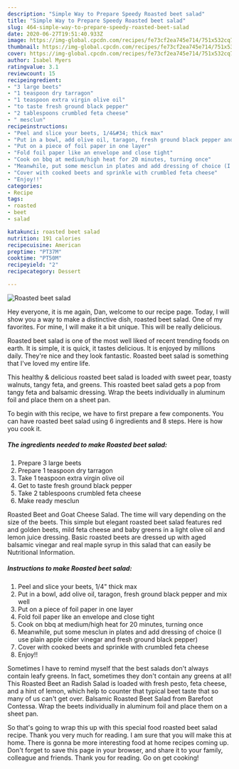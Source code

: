```yaml
---
description: "Simple Way to Prepare Speedy Roasted beet salad"
title: "Simple Way to Prepare Speedy Roasted beet salad"
slug: 464-simple-way-to-prepare-speedy-roasted-beet-salad
date: 2020-06-27T19:51:40.933Z
image: https://img-global.cpcdn.com/recipes/fe73cf2ea745e714/751x532cq70/roasted-beet-salad-recipe-main-photo.jpg
thumbnail: https://img-global.cpcdn.com/recipes/fe73cf2ea745e714/751x532cq70/roasted-beet-salad-recipe-main-photo.jpg
cover: https://img-global.cpcdn.com/recipes/fe73cf2ea745e714/751x532cq70/roasted-beet-salad-recipe-main-photo.jpg
author: Isabel Myers
ratingvalue: 3.1
reviewcount: 15
recipeingredient:
- "3 large beets"
- "1 teaspoon dry tarragon"
- "1 teaspoon extra virgin olive oil"
- "to taste fresh ground black pepper"
- "2 tablespoons crumbled feta cheese"
- " mesclun"
recipeinstructions:
- "Peel and slice your beets, 1/4&#34; thick max"
- "Put in a bowl, add olive oil, taragon, fresh ground black pepper and mix well"
- "Put on a piece of foil paper in one layer"
- "Fold foil paper like an envelope and close tight"
- "Cook on bbq at medium/high heat for 20 minutes, turning once"
- "Meanwhile, put some mesclun in plates and add dressing of choice (I use plain apple cider vinegar and fresh ground black pepper)"
- "Cover with cooked beets and sprinkle with crumbled feta cheese"
- "Enjoy!!"
categories:
- Recipe
tags:
- roasted
- beet
- salad

katakunci: roasted beet salad 
nutrition: 191 calories
recipecuisine: American
preptime: "PT37M"
cooktime: "PT50M"
recipeyield: "2"
recipecategory: Dessert

---
```



![Roasted beet salad](https://img-global.cpcdn.com/recipes/fe73cf2ea745e714/751x532cq70/roasted-beet-salad-recipe-main-photo.jpg)

Hey everyone, it is me again, Dan, welcome to our recipe page. Today, I will show you a way to make a distinctive dish, roasted beet salad. One of my favorites. For mine, I will make it a bit unique. This will be really delicious.

Roasted beet salad is one of the most well liked of recent trending foods on earth. It is simple, it is quick, it tastes delicious. It is enjoyed by millions daily. They're nice and they look fantastic. Roasted beet salad is something that I've loved my entire life.

This healthy &amp; delicious roasted beet salad is loaded with sweet pear, toasty walnuts, tangy feta, and greens. This roasted beet salad gets a pop from tangy feta and balsamic dressing. Wrap the beets individually in aluminum foil and place them on a sheet pan.


To begin with this recipe, we have to first prepare a few components. You can have roasted beet salad using 6 ingredients and 8 steps. Here is how you cook it.

<!--inarticleads1-->

##### The ingredients needed to make Roasted beet salad:

1. Prepare 3 large beets
1. Prepare 1 teaspoon dry tarragon
1. Take 1 teaspoon extra virgin olive oil
1. Get to taste fresh ground black pepper
1. Take 2 tablespoons crumbled feta cheese
1. Make ready  mesclun


Roasted Beet and Goat Cheese Salad. The time will vary depending on the size of the beets. This simple but elegant roasted beet salad features red and golden beets, mild feta cheese and baby greens in a light olive oil and lemon juice dressing. Basic roasted beets are dressed up with aged balsamic vinegar and real maple syrup in this salad that can easily be Nutritional Information. 

<!--inarticleads2-->

##### Instructions to make Roasted beet salad:

1. Peel and slice your beets, 1/4&#34; thick max
1. Put in a bowl, add olive oil, taragon, fresh ground black pepper and mix well
1. Put on a piece of foil paper in one layer
1. Fold foil paper like an envelope and close tight
1. Cook on bbq at medium/high heat for 20 minutes, turning once
1. Meanwhile, put some mesclun in plates and add dressing of choice (I use plain apple cider vinegar and fresh ground black pepper)
1. Cover with cooked beets and sprinkle with crumbled feta cheese
1. Enjoy!!


Sometimes I have to remind myself that the best salads don&#39;t always contain leafy greens. In fact, sometimes they don&#39;t contain any greens at all! This Roasted Beet an Radish Salad is loaded with fresh pesto, feta cheese, and a hint of lemon, which help to counter that typical beet taste that so many of us can&#39;t get over. Balsamic Roasted Beet Salad from Barefoot Contessa. Wrap the beets individually in aluminum foil and place them on a sheet pan. 

So that's going to wrap this up with this special food roasted beet salad recipe. Thank you very much for reading. I am sure that you will make this at home. There is gonna be more interesting food at home recipes coming up. Don't forget to save this page in your browser, and share it to your family, colleague and friends. Thank you for reading. Go on get cooking!
